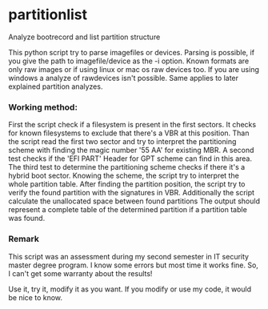 # partitionlist
Analyze bootrecord and list partition structure


This python script try to parse imagefiles or devices.
Parsing is possible, if you give the path to imagefile/device
as the -i option. Known formats are only raw images or if using
linux or mac os raw devices too. If you are using windows a analyze of
rawdevices isn't possible. Same applies to later explained partition
analyzes.

### Working method:
First the script check if a filesystem is present in the first sectors. It checks
for known filesystems to exclude that there's a VBR at this position. Than the script
read the first two sector and try to interpret the partitioning scheme with finding
the magic number '55 AA' for existing MBR. A second test checks if the 'EFI PART' Header
for GPT scheme can find in this area. The third test to determine the partitioning scheme
checks if there it's a hybrid boot sector.
Knowing the scheme, the script try to interpret the whole partition table. After finding
the partition position, the script try to verify the found partition with the signatures
in VBR. Additionally the script calculate the unallocated space between found partitions
The output should represent a complete table of the determined partition if a partition table
was found.

### Remark

This script was an assessment during my second semester in IT security master degree program. I know some errors but most time it works fine. 
So, I can't get some warranty about the results!

Use it, try it, modify it as you want. 
If you modify or use my code, it would be nice to know.
